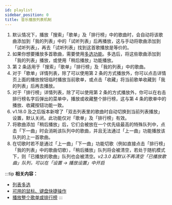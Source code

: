 ```yaml
---
id: playlist
sidebar_position: 0
title: 音乐播放列表机制
---
```


1. 默认情况下，播放「搜索」「歌单」及「排行榜」中的歌曲时，会自动将该歌曲添加到「我的列表」中的「试听列表」后再播放，这与手动将歌曲添加到「试听列表」，再去「试听列表」找到这首歌播放是等价的。
2. 如果你想要播放多首歌曲，需要使用[多选功能](./list-multiple-selection)。多选后，将这些歌曲添加到「我的列表」播放，或使用「稍后播放」功能播放。
3. 第 2 条适用于「搜索」「歌单」「排行榜」及「我的列表」中的歌曲。
4. 对于「歌单」详情列表，除了可以使用第 2 条的方式播放外，你可以点击详情页上面的播放按钮临时播放当前歌单，或点击「收藏」将当前歌单收藏到「我的列表」后再去播放。
5. 对于「排行榜」详情列表，除了可以使用第 2 条的方式播放外，你可以在右击排行榜名字后弹出的菜单中，播放或收藏整个排行榜，这与第 4 条的歌单中的播放、收藏按钮功能一致。
6. v1.18.0 及之后版本新增了「双击列表里的歌曲时自动切换到当前列表播放」设置，默认关闭。此功能仅对「歌单」及「排行榜」有效。
7. 将歌曲添加「稍后播放」后，它们会被放在一个优先级最高的特殊队列中，点击「下一曲」时会消耗该队列中的歌曲，并且无法通过「上一曲」功能播放该队列的上一首歌曲。
8. 在切歌时若不是通过「上一曲」「下一曲」功能切歌（例如直接点击「排行榜」「我的列表」中的歌曲切歌），「稍后播放」队列将会被清空，若处于随机模式下，则「已播放的歌曲」队列也会被清空。*v2.3.0 起默认不再清空「已播放歌曲」队列，可以在「设置 → 播放设置」中开启*

:::tip
**相关内容：**

- [列表多选](./list-multiple-selection)
- [可用的鼠标、键盘快捷操作](./hotkey)
- [播放整个歌单或排行榜](./list-play-all)
:::
